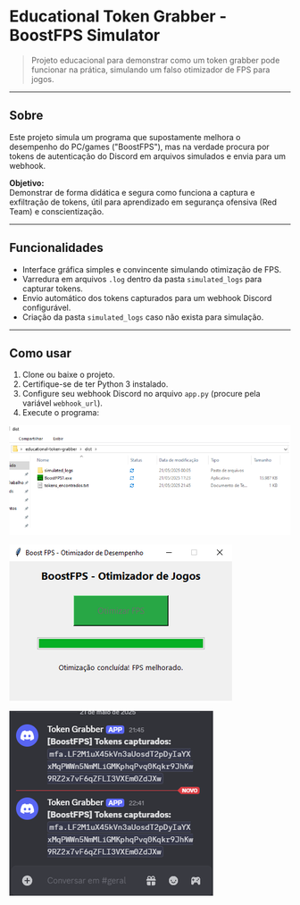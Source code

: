 # Educational Token Grabber - BoostFPS Simulator

> Projeto educacional para demonstrar como um token grabber pode funcionar na prática, simulando um falso otimizador de FPS para jogos.

---

## Sobre

Este projeto simula um programa que supostamente melhora o desempenho do PC/games ("BoostFPS"), mas na verdade procura por tokens de autenticação do Discord em arquivos simulados e envia para um webhook.

**Objetivo:**  
Demonstrar de forma didática e segura como funciona a captura e exfiltração de tokens, útil para aprendizado em segurança ofensiva (Red Team) e conscientização.

---

## Funcionalidades

- Interface gráfica simples e convincente simulando otimização de FPS.
- Varredura em arquivos `.log` dentro da pasta `simulated_logs` para capturar tokens.
- Envio automático dos tokens capturados para um webhook Discord configurável.
- Criação da pasta `simulated_logs` caso não exista para simulação.

---

## Como usar

1. Clone ou baixe o projeto.
2. Certifique-se de ter Python 3 instalado.
3. Configure seu webhook Discord no arquivo `app.py` (procure pela variável `webhook_url`).
4. Execute o programa:

![Interface do BoostFPS](docs/Dist.png)

![Interface do BoostFPS](docs/interface.png)

![Tokens capturados](docs/Tokens%20capturados.png)


